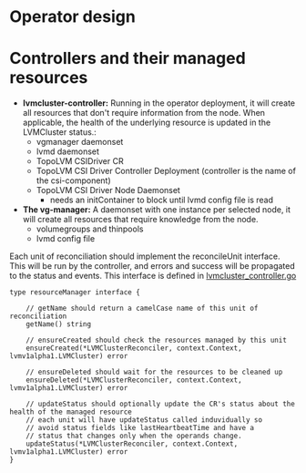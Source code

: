 # Operator design

# Controllers and their managed resources


- **lvmcluster-controller:** Running in the operator deployment, it will create all resources that don't require information from the node. When applicable, the health of the underlying resource is updated in the LVMCluster status.:
    - vgmanager daemonset
    - lvmd daemonset
    - TopoLVM CSIDriver CR
    - TopoLVM CSI Driver Controller Deployment (controller is the name of the csi-component)
    - TopoLVM CSI Driver Node Daemonset
      - needs an initContainer to block until lvmd config file is read
- **The vg-manager:** A daemonset with one instance per selected node, it will create all resources that require knowledge from the node.
    - volumegroups and thinpools
    - lvmd config file



Each unit of reconciliation should implement the reconcileUnit interface.
This will be run by the controller, and errors and success will be propagated to the status and events.
This interface is defined in [lvmcluster_controller.go](../../controllers/lvmcluster_controller.go)

```
type resourceManager interface {

	// getName should return a camelCase name of this unit of reconciliation
	getName() string

	// ensureCreated should check the resources managed by this unit
	ensureCreated(*LVMClusterReconciler, context.Context, lvmv1alpha1.LVMCluster) error

	// ensureDeleted should wait for the resources to be cleaned up
	ensureDeleted(*LVMClusterReconciler, context.Context, lvmv1alpha1.LVMCluster) error

	// updateStatus should optionally update the CR's status about the health of the managed resource
	// each unit will have updateStatus called induvidually so
	// avoid status fields like lastHeartbeatTime and have a
	// status that changes only when the operands change.
	updateStatus(*LVMClusterReconciler, context.Context, lvmv1alpha1.LVMCluster) error
}
```

